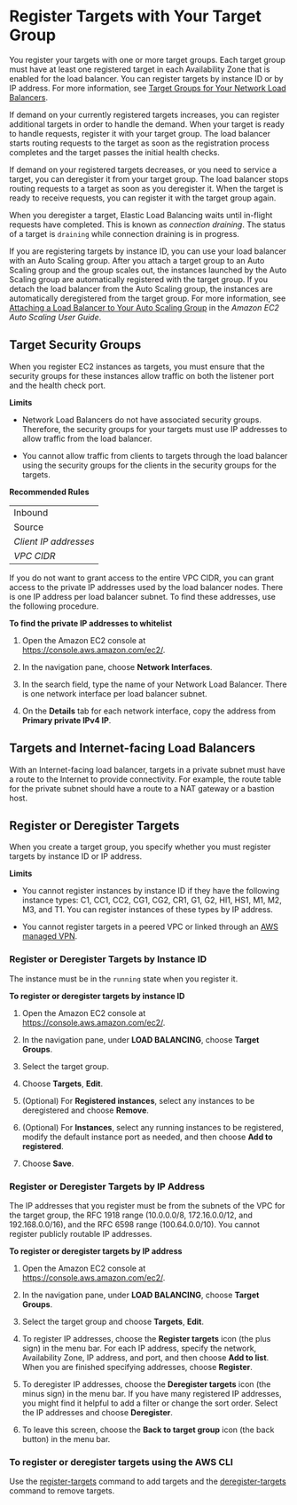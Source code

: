 # Register Targets with Your Target Group<a name="target-group-register-targets"></a>

You register your targets with one or more target groups\. Each target group must have at least one registered target in each Availability Zone that is enabled for the load balancer\. You can register targets by instance ID or by IP address\. For more information, see [Target Groups for Your Network Load Balancers](load-balancer-target-groups.md)\.

If demand on your currently registered targets increases, you can register additional targets in order to handle the demand\. When your target is ready to handle requests, register it with your target group\. The load balancer starts routing requests to the target as soon as the registration process completes and the target passes the initial health checks\.

If demand on your registered targets decreases, or you need to service a target, you can deregister it from your target group\. The load balancer stops routing requests to a target as soon as you deregister it\. When the target is ready to receive requests, you can register it with the target group again\.

When you deregister a target, Elastic Load Balancing waits until in\-flight requests have completed\. This is known as *connection draining*\. The status of a target is `draining` while connection draining is in progress\.

If you are registering targets by instance ID, you can use your load balancer with an Auto Scaling group\. After you attach a target group to an Auto Scaling group and the group scales out, the instances launched by the Auto Scaling group are automatically registered with the target group\. If you detach the load balancer from the Auto Scaling group, the instances are automatically deregistered from the target group\. For more information, see [Attaching a Load Balancer to Your Auto Scaling Group](http://docs.aws.amazon.com/autoscaling/ec2/userguide/attach-load-balancer-asg.html) in the *Amazon EC2 Auto Scaling User Guide*\.

## Target Security Groups<a name="target-security-groups"></a>

When you register EC2 instances as targets, you must ensure that the security groups for these instances allow traffic on both the listener port and the health check port\.

**Limits**

+ Network Load Balancers do not have associated security groups\. Therefore, the security groups for your targets must use IP addresses to allow traffic from the load balancer\.

+ You cannot allow traffic from clients to targets through the load balancer using the security groups for the clients in the security groups for the targets\.


**Recommended Rules**  

|  | 
| --- |
| Inbound | 
|  Source  |  Port Range  |  Comment  | 
| *Client IP addresses* | *instance listener* | Allow traffic from clients on the instance listener port | 
| *VPC CIDR* | *health check* | Allow traffic from the load balancer on the health check port | 

If you do not want to grant access to the entire VPC CIDR, you can grant access to the private IP addresses used by the load balancer nodes\. There is one IP address per load balancer subnet\. To find these addresses, use the following procedure\.

**To find the private IP addresses to whitelist**

1. Open the Amazon EC2 console at [https://console\.aws\.amazon\.com/ec2/](https://console.aws.amazon.com/ec2/)\.

1. In the navigation pane, choose **Network Interfaces**\.

1. In the search field, type the name of your Network Load Balancer\. There is one network interface per load balancer subnet\.

1. On the **Details** tab for each network interface, copy the address from **Primary private IPv4 IP**\.

## Targets and Internet\-facing Load Balancers<a name="target-connectivity"></a>

With an Internet\-facing load balancer, targets in a private subnet must have a route to the Internet to provide connectivity\. For example, the route table for the private subnet should have a route to a NAT gateway or a bastion host\.

## Register or Deregister Targets<a name="register-deregister-targets"></a>

When you create a target group, you specify whether you must register targets by instance ID or IP address\.

**Limits**

+ You cannot register instances by instance ID if they have the following instance types: C1, CC1, CC2, CG1, CG2, CR1, G1, G2, HI1, HS1, M1, M2, M3, and T1\. You can register instances of these types by IP address\.

+ You cannot register targets in a peered VPC or linked through an [AWS managed VPN](http://docs.aws.amazon.com/AmazonVPC/latest/UserGuide/vpn-connections.html)\.

### Register or Deregister Targets by Instance ID<a name="register-instances"></a>

The instance must be in the `running` state when you register it\.

**To register or deregister targets by instance ID**

1. Open the Amazon EC2 console at [https://console\.aws\.amazon\.com/ec2/](https://console.aws.amazon.com/ec2/)\.

1. In the navigation pane, under **LOAD BALANCING**, choose **Target Groups**\.

1. Select the target group\.

1. Choose **Targets**, **Edit**\.

1. \(Optional\) For **Registered instances**, select any instances to be deregistered and choose **Remove**\.

1. \(Optional\) For **Instances**, select any running instances to be registered, modify the default instance port as needed, and then choose **Add to registered**\.

1. Choose **Save**\.

### Register or Deregister Targets by IP Address<a name="register-ip-addresses"></a>

The IP addresses that you register must be from the subnets of the VPC for the target group, the RFC 1918 range \(10\.0\.0\.0/8, 172\.16\.0\.0/12, and 192\.168\.0\.0/16\), and the RFC 6598 range \(100\.64\.0\.0/10\)\. You cannot register publicly routable IP addresses\.

**To register or deregister targets by IP address**

1. Open the Amazon EC2 console at [https://console\.aws\.amazon\.com/ec2/](https://console.aws.amazon.com/ec2/)\.

1. In the navigation pane, under **LOAD BALANCING**, choose **Target Groups**\.

1. Select the target group and choose **Targets**, **Edit**\.

1. To register IP addresses, choose the **Register targets** icon \(the plus sign\) in the menu bar\. For each IP address, specify the network, Availability Zone, IP address, and port, and then choose **Add to list**\. When you are finished specifying addresses, choose **Register**\.

1. To deregister IP addresses, choose the **Deregister targets** icon \(the minus sign\) in the menu bar\. If you have many registered IP addresses, you might find it helpful to add a filter or change the sort order\. Select the IP addresses and choose **Deregister**\.

1. To leave this screen, choose the **Back to target group** icon \(the back button\) in the menu bar\.

### To register or deregister targets using the AWS CLI<a name="register-cli"></a>

Use the [register\-targets](http://docs.aws.amazon.com/cli/latest/reference/elbv2/register-targets.html) command to add targets and the [deregister\-targets](http://docs.aws.amazon.com/cli/latest/reference/elbv2/deregister-targets.html) command to remove targets\.